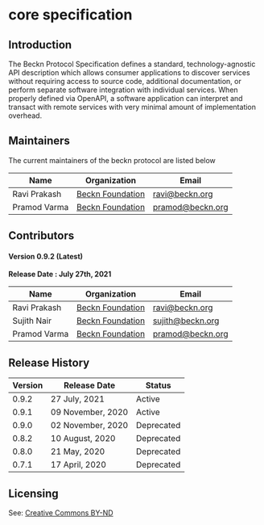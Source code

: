 # core specification

## Introduction

The Beckn Protocol Specification defines a standard, technology-agnostic API
description which allows consumer applications to discover services without
requiring access to source code, additional documentation, or perform separate
software integration with individual services. When properly defined via
OpenAPI, a software application can interpret and transact with remote services
with very minimal amount of implementation overhead.

## Maintainers

The current maintainers of the beckn protocol are listed below

| Name         | Organization                           | Email              |
| ------------ | -------------------------------------- | ------------------ |
| Ravi Prakash | [Beckn Foundation](https://beckn.org/) | <ravi@beckn.org>   |
| Pramod Varma | [Beckn Foundation](https://beckn.org/) | <pramod@beckn.org> |

## Contributors

#### Version 0.9.2 (Latest)

**Release Date : July 27th, 2021**

| Name         | Organization                           | Email              |
| ------------ | -------------------------------------- | ------------------ |
| Ravi Prakash | [Beckn Foundation](https://beckn.org/) | <ravi@beckn.org>   |
| Sujith Nair  | [Beckn Foundation](https://beckn.org/) | <sujith@beckn.org> |
| Pramod Varma | [Beckn Foundation](https://beckn.org/) | <pramod@beckn.org> |

## Release History

| Version | Release Date      | Status     |
| ------- | ----------------- | ---------- |
| 0.9.2   | 27 July, 2021     | Active     |
| 0.9.1   | 09 November, 2020 | Active     |
| 0.9.0   | 02 November, 2020 | Deprecated |
| 0.8.2   | 10 August, 2020   | Deprecated |
| 0.8.0   | 21 May, 2020      | Deprecated |
| 0.7.1   | 17 April, 2020    | Deprecated |

## Licensing

See: [Creative Commons BY-ND](https://github.com/beckn/protocol-specifications/blob/master/LICENSE.md)
